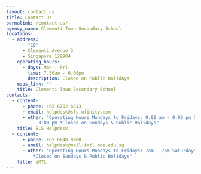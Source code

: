 ```yaml
---
layout: contact_us
title: Contact Us
permalink: /contact-us/
agency_name: Clementi Town Secondary School
locations:
  - address:
      - "10"
      - Clementi Avenue 3
      - Singapore 129904
    operating_hours:
      - days: Mon - Fri
        time: 7.30am - 6.00pm
        description: Closed on Public Holidays
    maps_link: ""
    title: Clementi Town Secondary School
contacts:
  - content:
      - phone: +65 6702 6513
      - email: helpdesk@sls.ufinity.com
      - other: "Operating Hours Mondays to Fridays: 9:00 am - 9:00 pm Saturdays: 9:00 am
          - 3:00 pm *Closed on Sundays & Public Holidays"
    title: SLS Helpdesk
  - content:
      - phone: +65 6848 8900
      - email: helpdesk@mail-imtl.moe.edu.sg
      - other: "Operating Hours Mondays to Fridays: 7am – 7pm Saturdays: 7am – 2pm
          *Closed on Sundays & Public Holidays"
    title: iMTL
---
```

